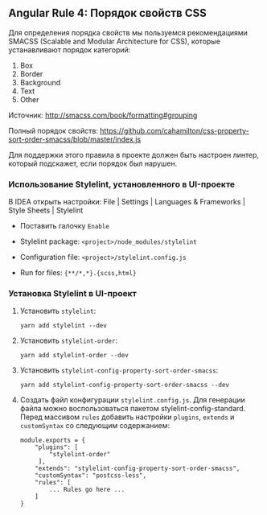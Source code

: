 ## Angular Rule 4: Порядок свойств CSS

Для определения порядка свойств мы пользуемся рекомендациями SMACSS (Scalable and Modular Architecture for CSS), которые устанавливают порядок категорий:
1. Box
2. Border
3. Background
4. Text
5. Other

Источник: http://smacss.com/book/formatting#grouping

Полный порядок свойств: https://github.com/cahamilton/css-property-sort-order-smacss/blob/master/index.js

Для поддержки этого правила в проекте должен быть настроен линтер, который подскажет, если порядок был нарушен.

### Использование Stylelint, установленного в UI-проекте

В IDEA открыть настройки: File | Settings | Languages & Frameworks | Style Sheets | Stylelint

   - Поставить галочку `Enable`

   - Stylelint package:
     `<project>/node_modules/stylelint`

   - Configuration file:
     `<project>/stylelint.config.js`

   - Run for files: 
     `{**/*,*}.{scss,html}` 

### Установка Stylelint в UI-проект

1. Установить `stylelint`:
    ```
    yarn add stylelint --dev
    ```
2. Установить `stylelint-order`:
    ```
    yarn add stylelint-order --dev
    ```
3. Установить `stylelint-config-property-sort-order-smacss`:
    ```
    yarn add stylelint-config-property-sort-order-smacss --dev
    ```
4. Создать файл конфигурации `stylelint.config.js`. Для генерации файла можно воспользоваться пакетом
   stylelint-config-standard. Перед массивом `rules` добавить настройки `plugins`, `extends` и `customSyntax`
   со следующим содержанием:
    ```
    module.exports = {
        "plugins": [
            "stylelint-order"
         ],
        "extends": "stylelint-config-property-sort-order-smacss",
        "customSyntax": "postcss-less", 
        "rules": [
            ... Rules go here ...
        ]
    }
    ```
